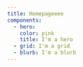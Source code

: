 ```yaml
---
title: Homepageeee
components:
  - hero:
    color: pink
    title: I'm a hero
  - grid: I'm a grid
  - blurb: I'm a blurb
---
```

